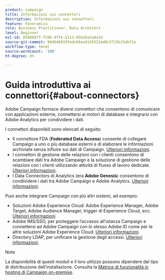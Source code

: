 ```yaml
---
product: campaign
title: Informazioni sui connettori
description: Informazioni sui connettori
feature: Panoramica
role: Business Practitioner, Data Architect
level: Beginner
exl-id: 05080d7f-f2d6-4ffe-b112-05b26a3a8a1d
source-git-commit: 98d646919fedc66ee9145522ad0c5f15b25dbf2e
workflow-type: tm+mt
source-wordcount: '198'
ht-degree: 8%

---
```


# Guida introduttiva ai connettori{#about-connectors}

Adobe Campaign fornisce diversi connettori che consentono di comunicare con applicazioni esterne, connettersi ai motori di database e integrarsi con Adobe Analytics per condividere i dati.

I connettori disponibili sono elencati di seguito:

* Il connettore FDA (**Federated Data Access**) consente di collegare Campaign a uno o più database esterni e di elaborare le informazioni archiviate senza influire sui dati di Campaign. [Ulteriori informazioni](../../installation/using/about-fda.md).
* I connettori di gestione delle relazioni con i clienti consentono di scambiare dati tra Adobe Campaign e la soluzione di gestione delle relazioni con i clienti utilizzando attività di flusso di lavoro dedicate. [Ulteriori informazioni](../../platform/using/crm-connectors.md).
* I Data Connectors di Analytics (era **Adobe Genesis**) consentono di condividere i dati tra Adobe Campaign e Adobe Analytics. [Ulteriori informazioni](../../platform/using/adobe-analytics-data-connector.md).

Puoi anche integrare Campaign con più altri sistemi, ad esempio:

* Soluzioni Adobe Experience Cloud: Adobe Experience Manager, Adobe Target, Adobe Audience Manager, trigger di Experience Cloud, ecc. [Ulteriori informazioni](../../integrations/using/about-campaign-integrations.md)
* Adobe IMS/SSO, per proteggere l’accesso all’istanza Campaign e connettersi ad Adobe Campaign con lo stesso Adobe ID come per le altre soluzioni Adobe Experience Cloud. [Ulteriori informazioni](../../integrations/using/about-adobe-id.md).
* Directory LDAP, per unificare la gestione degli accessi. [Ulteriori informazioni](../../installation/using/connecting-through-ldap.md).

>[!NOTE]
>
>La disponibilità di questi moduli e il loro utilizzo possono dipendere dal tipo di distribuzione dell’installazione. Consulta la [Matrice di funzionalità in hosting di Campaign on-premise](../../installation/using/capability-matrix.md).
